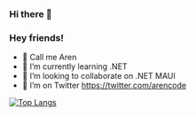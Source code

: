 ### Hi there 👋

### Hey friends!
- 🔭 Call me Aren
- 🌱 I’m currently learning .NET
- 👯 I’m looking to collaborate on .NET MAUI
- 🤔 I’m on Twitter https://twitter.com/arencode

<!-- ![arencode's GitHub stats](https://github-readme-stats.vercel.app/api?username=SimenCTan&count_private=true&show_icons=true&theme=transparent) -->

[![Top Langs](https://github-readme-stats.vercel.app/api/top-langs/?username=SimenCTan&count_private=true)](https://github.com/anuraghazra/github-readme-stats)
